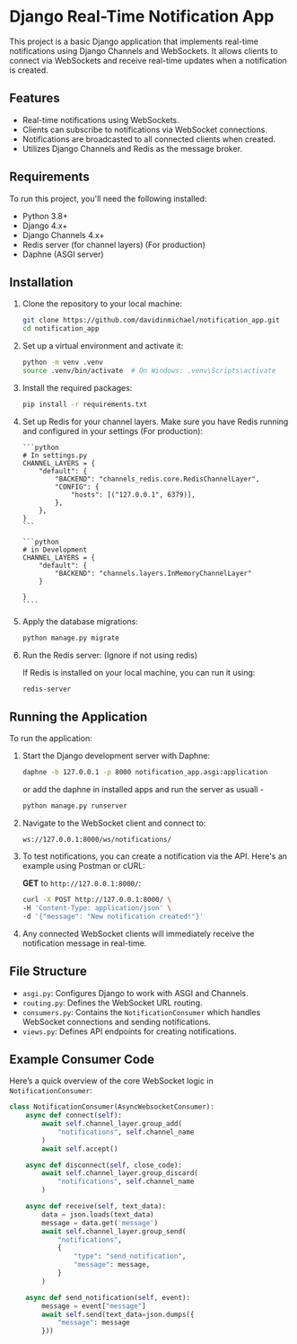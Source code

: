 # Django Real-Time Notification App

This project is a basic Django application that implements real-time notifications using Django Channels and WebSockets. It allows clients to connect via WebSockets and receive real-time updates when a notification is created.

## Features

- Real-time notifications using WebSockets.
- Clients can subscribe to notifications via WebSocket connections.
- Notifications are broadcasted to all connected clients when created.
- Utilizes Django Channels and Redis as the message broker.

## Requirements

To run this project, you'll need the following installed:

- Python 3.8+
- Django 4.x+
- Django Channels 4.x+
- Redis server (for channel layers) (For production)
- Daphne (ASGI server)

## Installation

1.  Clone the repository to your local machine:

    ```bash
    git clone https://github.com/davidinmichael/notification_app.git
    cd notification_app

    ```

2.  Set up a virtual environment and activate it:

    ```bash
    python -m venv .venv
    source .venv/bin/activate  # On Windows: .venv\Scripts\activate
    ```

3.  Install the required packages:

    ```bash
    pip install -r requirements.txt
    ```

4.  Set up Redis for your channel layers. Make sure you have Redis running and configured in your settings (For production):

        ```python
        # In settings.py
        CHANNEL_LAYERS = {
            "default": {
                "BACKEND": "channels_redis.core.RedisChannelLayer",
                "CONFIG": {
                    "hosts": [("127.0.0.1", 6379)],
                },
            },
        }
        ```

        ```python
        # in Development
        CHANNEL_LAYERS = {
            "default": {
                "BACKEND": "channels.layers.InMemoryChannelLayer"
            }

        }
        ````

5.  Apply the database migrations:

    ```bash
    python manage.py migrate
    ```

6.  Run the Redis server: (Ignore if not using redis)

    If Redis is installed on your local machine, you can run it using:

    ```bash
    redis-server
    ```

## Running the Application

To run the application:

1. Start the Django development server with Daphne:

   ```bash
   daphne -b 127.0.0.1 -p 8000 notification_app.asgi:application
   ```

   or add the daphne in installed apps and run the server as usuall -

   ```bash
   python manage.py runserver
   ```

2. Navigate to the WebSocket client and connect to:

   ```
   ws://127.0.0.1:8000/ws/notifications/
   ```

3. To test notifications, you can create a notification via the API. Here's an example using Postman or cURL:

   **GET** to `http://127.0.0.1:8000/`:

   ```bash
   curl -X POST http://127.0.0.1:8000/ \
   -H 'Content-Type: application/json' \
   -d '{"message": "New notification created!"}'
   ```

4. Any connected WebSocket clients will immediately receive the notification message in real-time.

## File Structure

- `asgi.py`: Configures Django to work with ASGI and Channels.
- `routing.py`: Defines the WebSocket URL routing.
- `consumers.py`: Contains the `NotificationConsumer` which handles WebSocket connections and sending notifications.
- `views.py`: Defines API endpoints for creating notifications.

## Example Consumer Code

Here’s a quick overview of the core WebSocket logic in `NotificationConsumer`:

```python
class NotificationConsumer(AsyncWebsocketConsumer):
    async def connect(self):
        await self.channel_layer.group_add(
            "notifications", self.channel_name
        )
        await self.accept()

    async def disconnect(self, close_code):
        await self.channel_layer.group_discard(
            "notifications", self.channel_name
        )

    async def receive(self, text_data):
        data = json.loads(text_data)
        message = data.get('message')
        await self.channel_layer.group_send(
            "notifications",
            {
                "type": "send_notification",
                "message": message,
            }
        )

    async def send_notification(self, event):
        message = event["message"]
        await self.send(text_data=json.dumps({
            "message": message
        }))
```
